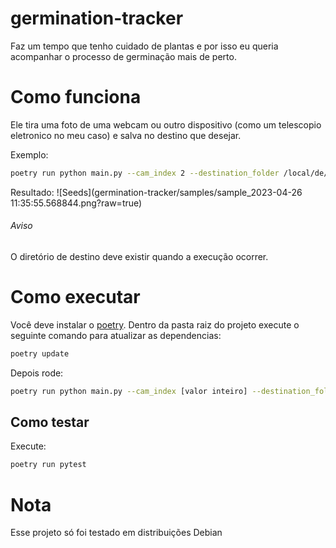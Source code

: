 # germination-tracker
Faz um tempo que tenho cuidado de plantas e por isso eu queria acompanhar o processo de germinação mais de perto.

# Como funciona
Ele tira uma foto de uma webcam ou outro dispositivo (como um telescopio eletronico no meu caso) e salva no destino que desejar.

Exemplo:
```sh
poetry run python main.py --cam_index 2 --destination_folder /local/de/destino/do/aquivo/ --filename amostra
```
Resultado:
![Seeds](germination-tracker/samples/sample_2023-04-26 11:35:55.568844.png?raw=true)

###### Aviso
O diretório de destino deve existir quando a execução ocorrer.

# Como executar
Você deve instalar o [poetry](https://python-poetry.org/). Dentro da pasta raiz do projeto execute o seguinte comando para atualizar as dependencias:
```sh
poetry update
```
Depois rode:
```sh
poetry run python main.py --cam_index [valor inteiro] --destination_folder [path] --filename [string]
```

## Como testar
Execute:
```sh
poetry run pytest
```

# Nota
Esse projeto só foi testado em distribuições Debian
